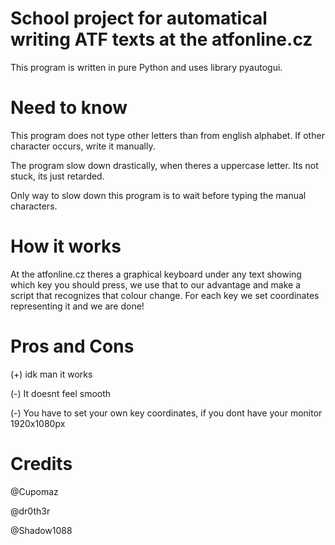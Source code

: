 # School project for automatical writing ATF texts at the atfonline.cz
This program is written in pure Python and uses library pyautogui.

# Need to know
This program does not type other letters than from english alphabet. If other character occurs, write it manually.

The program slow down drastically, when theres a uppercase letter. Its not stuck, its just retarded.

Only way to slow down this program is to wait before typing the manual characters. 

# How it works
At the atfonline.cz theres a graphical keyboard under any text showing which key you should press, we use that to our advantage
and make a script that recognizes that colour change. For each key we set coordinates representing it and we are done!

# Pros and Cons
(+) idk man it works

(-) It doesnt feel smooth

(-) You have to set your own key coordinates, if you dont have your monitor 1920x1080px

# Credits
@Cupomaz

@dr0th3r

@Shadow1088
